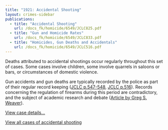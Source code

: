 ```yaml
---
title: "1921: Accidental Shooting"
layout: crimes-sidebar
publications:
  - title: "Accidental Shooting"
    url: /docs_fk/homicide/6549/JCLC825.pdf
  - title: "Gun and Homicide Rates"
    url: /docs_fk/homicide/6549/JCLC833.pdf
  - title: "Homicides, Gun Deaths and Accidentals"
    url: /docs_fk/homicide/6549/JCLC516.pdf
---
```


Deaths attributed to accidental shootings occur regularly throughout this set of cases. Some cases involve children, some involve quarrels in saloons or bars, or circumstances of domestic violence.

Gun accidents and gun deaths are typically recorded by the police as part of their regular record keeping ([JCLC p.547-548](/docs_fk/homicide/jclc547-548.pdf), [JCLC p.516](/docs_fk/homicide/jclc516.pdf)).  Records concerning the regulation of firearms during this period are contradictory, and the subject of academic research and debate ([Article by Greg S. Weaver](/docs_fk/homicide/jclc823-833.pdf)).

[View case details...](/database/6549/)

[View all cases of accidental shooting](/searches/accidental-shootings/)
